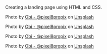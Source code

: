 Creating a landing page using HTML and CSS.

Photo by <a href="https://unsplash.com/@obionyeador?utm_content=creditCopyText&utm_medium=referral&utm_source=unsplash">Obi - @pixel8propix</a> on <a href="https://unsplash.com/photos/parked-vehicles-aZKJEvydrNM?utm_content=creditCopyText&utm_medium=referral&utm_source=unsplash">Unsplash</a>
 

Photo by <a href="https://unsplash.com/@obionyeador?utm_content=creditCopyText&utm_medium=referral&utm_source=unsplash">Obi - @pixel8propix</a> on <a href="https://unsplash.com/photos/mazda-emblem-rF_j3F2vrNc?utm_content=creditCopyText&utm_medium=referral&utm_source=unsplash">Unsplash</a>

Photo by <a href="https://unsplash.com/@obionyeador?utm_content=creditCopyText&utm_medium=referral&utm_source=unsplash">Obi - @pixel8propix</a> on <a href="https://unsplash.com/photos/a-close-up-of-a-car-steering-wheel-1BNBTX7I0aA?utm_content=creditCopyText&utm_medium=referral&utm_source=unsplash">Unsplash</a>
 
Photo by <a href="https://unsplash.com/@obionyeador?utm_content=creditCopyText&utm_medium=referral&utm_source=unsplash">Obi - @pixel8propix</a> on <a href="https://unsplash.com/photos/black-bmw-car-instrument-cluster-panel-05xv0tuIm6M?utm_content=creditCopyText&utm_medium=referral&utm_source=unsplash">Unsplash</a>
